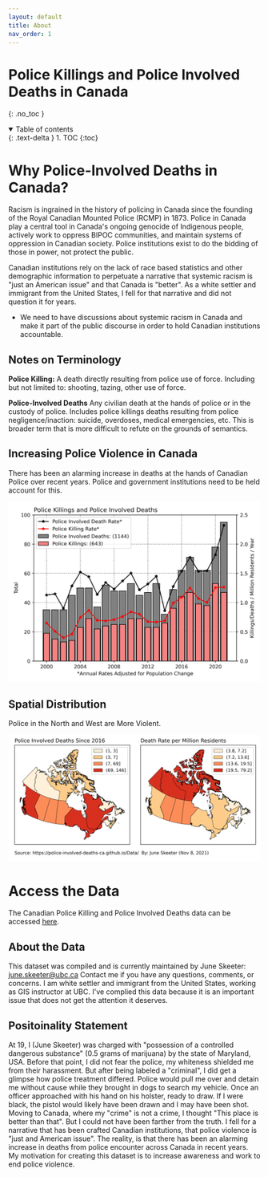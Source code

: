 ```yaml
---
layout: default
title: About
nav_order: 1
---
```



# Police Killings and Police Involved Deaths in Canada
{: .no_toc }

<details open markdown="block">
  <summary>
    Table of contents
  </summary>
  {: .text-delta }
1. TOC
{:toc}
</details>

# Why Police-Involved Deaths in Canada?

Racism is ingrained in the history of policing in Canada since the founding of the Royal Canadian Mounted Police (RCMP) in 1873.  Police in Canada play a central tool in Canada's ongoing genocide of Indigenous people, actively work to oppress BIPOC communities, and maintain systems of oppression in Canadian society.  Police institutions exist to do the bidding of those in power, not protect the public.

Canadian institutions rely on the lack of race based statistics and other demographic information to perpetuate a narrative that systemic racism is "just an American issue" and that Canada is "better".  As a white settler and immigrant from the United States, I fell for that narrative and did not question it for years.  
* We need to have discussions about systemic racism in Canada and make it part of the public discourse in order to hold Canadian institutions accountable.

## Notes on Terminology

**Police Killing:** A death directly resulting from police use of force.  Including but not limited to: shooting, tazing, other use of force.

**Police-Involved Deaths**  Any civilian death at the hands of police or in the custody of police.  Includes police killings deaths resulting from police negligence/inaction: suicide, overdoses, medical emergencies, etc.  This is broader term that is more difficult to refute on the grounds of semantics.  

## Increasing Police Violence in Canada

There has been an alarming increase in deaths at the hands of Canadian Police over recent years.  Police and government institutions need to be held account for this.

<img src='docs/images/Annual.png' width='600'>

## Spatial Distribution

Police in the North and West are More Violent.

<img src='docs/images/PID_by_Prov.png'>

# Access the Data

The Canadian Police Killing and Police Involved Deaths data can be accessed [here](https://github.com/Police-Involved-Deaths-CA/Data/tree/main/MostRecentUpdate).

## About the Data

This dataset was compiled and is currently maintained by June Skeeter: june.skeeter@ubc.ca  Contact me if you have any questions, comments, or concerns.  I am white settler and immigrant from the United States, working as GIS instructor at UBC.  I've complied this data because it is an important issue that does not get the attention it deserves.

## Positoinality Statement

At 19, I (June Skeeter) was charged with "possession of a controlled dangerous substance" (0.5 grams of marijuana) by the state of Maryland, USA.  Before that point, I did not fear the police, my whiteness shielded me from their harassment.  But after being labeled a "criminal", I did get a glimpse how police treatment differed.  Police would pull me over and detain me without cause while they brought in dogs to search my vehicle.  Once an officer approached with his hand on his holster, ready to draw.  If I were black, the pistol would likely have been drawn and I may have been shot.  Moving to Canada, where my "crime" is not a crime, I thought "This place is better than that".  But I could not have been farther from the truth.  I fell for a narrative that has been crafted Canadian institutions, that police violence is "just and American issue".  The reality, is that there has been an alarming increase in deaths from police encounter across Canada in recent years.  My motivation for creating this dataset is to increase awareness and work to end police violence.
